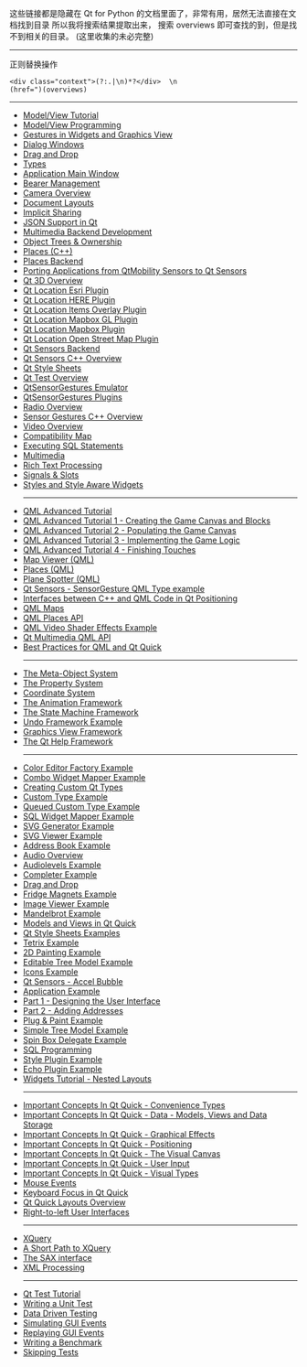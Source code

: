 
这些链接都是隐藏在 Qt for Python 的文档里面了，非常有用，居然无法直接在文档找到目录
所以我将搜索结果提取出来， 搜索 overviews 即可查找的到，但是找不到相关的目录。 (这里收集的未必完整)

---

正则替换操作

    <div class="context">(?:.|\n)*?</div>  \n
    (href=")(overviews)
---

<ul class="search">


<li><a href="https://doc.qt.io/qtforpython/overviews/modelview.html">Model/View Tutorial</a></li>
<li><a href="https://doc.qt.io/qtforpython/overviews/model-view-programming.html">Model/View Programming</a></li>
<li><a href="https://doc.qt.io/qtforpython/overviews/gestures-overview.html">Gestures in Widgets and Graphics
        View</a></li>

<li><a href="https://doc.qt.io/qtforpython/overviews/dialogs.html">Dialog Windows</a></li>
<li><a href="https://doc.qt.io/qtforpython/overviews/dnd.html">Drag and Drop</a></li>

<li><a href="https://doc.qt.io/qtforpython/overviews/qtglobal.html">Types</a></li>

<li><a href="https://doc.qt.io/qtforpython/overviews/mainwindow.html">Application Main Window</a></li>
<li><a href="https://doc.qt.io/qtforpython/overviews/bearer-management.html">Bearer Management</a></li>
<li><a href="https://doc.qt.io/qtforpython/overviews/cameraoverview.html">Camera Overview</a></li>
<li><a href="https://doc.qt.io/qtforpython/overviews/richtext-layouts.html">Document Layouts</a></li>


<li><a href="https://doc.qt.io/qtforpython/overviews/implicit-sharing.html">Implicit Sharing</a></li>
<li><a href="https://doc.qt.io/qtforpython/overviews/json.html">JSON Support in Qt</a></li>

<li><a href="https://doc.qt.io/qtforpython/overviews/multimediabackend.html">Multimedia Backend Development</a></li>
<li><a href="https://doc.qt.io/qtforpython/overviews/objecttrees.html">Object Trees &amp; Ownership</a></li>
<li><a href="https://doc.qt.io/qtforpython/overviews/location-places-cpp.html">Places (C++)</a></li>
<li><a href="https://doc.qt.io/qtforpython/overviews/location-places-backend.html">Places Backend</a></li>
<li><a href="https://doc.qt.io/qtforpython/overviews/qtsensors-porting.html">Porting Applications from QtMobility
        Sensors to Qt Sensors</a></li>

<li><a href="https://doc.qt.io/qtforpython/overviews/qt3d-overview.html">Qt 3D Overview</a></li>
<li><a href="https://doc.qt.io/qtforpython/overviews/location-plugin-esri.html">Qt Location Esri Plugin</a></li>
<li><a href="https://doc.qt.io/qtforpython/overviews/location-plugin-here.html">Qt Location HERE Plugin</a></li>
<li><a href="https://doc.qt.io/qtforpython/overviews/location-plugin-itemsoverlay.html">Qt Location Items Overlay
        Plugin</a></li>
<li><a href="https://doc.qt.io/qtforpython/overviews/location-plugin-mapboxgl.html">Qt Location Mapbox GL Plugin</a></li>
<li><a href="https://doc.qt.io/qtforpython/overviews/location-plugin-mapbox.html">Qt Location Mapbox Plugin</a></li>
<li><a href="https://doc.qt.io/qtforpython/overviews/location-plugin-osm.html">Qt Location Open Street Map Plugin</a></li>

<li><a href="https://doc.qt.io/qtforpython/overviews/sensors-backend-topics.html">Qt Sensors Backend</a></li>
<li><a href="https://doc.qt.io/qtforpython/overviews/qtsensors-cpp.html">Qt Sensors C++ Overview</a></li>
<li><a href="https://doc.qt.io/qtforpython/overviews/stylesheet.html">Qt Style Sheets</a></li>
<li><a href="https://doc.qt.io/qtforpython/overviews/qtest-overview.html">Qt Test Overview</a></li>
<li><a href="https://doc.qt.io/qtforpython/overviews/sensorgesture-emulator-topics.html">QtSensorGestures
        Emulator</a></li>
<li><a href="https://doc.qt.io/qtforpython/overviews/sensorgesture-plugins-topics.html">QtSensorGestures Plugins</a></li>

<li><a href="https://doc.qt.io/qtforpython/overviews/radiooverview.html">Radio Overview</a></li>

<li><a href="https://doc.qt.io/qtforpython/overviews/qtsensorgestures-cpp.html">Sensor Gestures C++ Overview</a></li>
<li><a href="https://doc.qt.io/qtforpython/overviews/videooverview.html">Video Overview</a></li>

<li><a href="https://doc.qt.io/qtforpython/overviews/compatmap.html">Compatibility Map</a></li>

<li><a href="https://doc.qt.io/qtforpython/overviews/sql-sqlstatements.html">Executing SQL Statements</a></li>

<li><a href="https://doc.qt.io/qtforpython/overviews/multimediaoverview.html">Multimedia</a></li>

<li><a href="https://doc.qt.io/qtforpython/overviews/richtext.html">Rich Text Processing</a></li>
<li><a href="https://doc.qt.io/qtforpython/overviews/signalsandslots.html">Signals &amp; Slots</a></li>

<li><a href="https://doc.qt.io/qtforpython/overviews/style-reference.html">Styles and Style Aware Widgets</a></li>


<hr>


<li><a href="https://doc.qt.io/qtforpython/overviews/qml-advtutorial.html">QML Advanced Tutorial</a></li>
<li><a href="https://doc.qt.io/qtforpython/overviews/qtquick-tutorials-samegame-samegame1-example.html">QML Advanced Tutorial 1 - Creating the Game Canvas and Blocks</a></li>
<li><a href="https://doc.qt.io/qtforpython/overviews/qtquick-tutorials-samegame-samegame2-example.html">QML Advanced Tutorial 2 - Populating the Game Canvas</a></li>
<li><a href="https://doc.qt.io/qtforpython/overviews/qtquick-tutorials-samegame-samegame3-example.html">QML Advanced Tutorial 3 - Implementing the Game Logic</a></li>
<li><a href="https://doc.qt.io/qtforpython/overviews/qtquick-tutorials-samegame-samegame4-example.html">QML Advanced Tutorial 4 - Finishing Touches</a></li>


<li><a href="https://doc.qt.io/qtforpython/overviews/qtlocation-mapviewer-example.html">Map Viewer (QML)</a></li>
<li><a href="https://doc.qt.io/qtforpython/overviews/qtlocation-places-example.html">Places (QML)</a></li>
<li><a href="https://doc.qt.io/qtforpython/overviews/qtlocation-planespotter-example.html">Plane Spotter (QML)</a></li>
<li><a href="https://doc.qt.io/qtforpython/overviews/qtsensors-qmlsensorgestures-example.html">Qt Sensors -
        SensorGesture QML Type example</a></li>
<li><a href="https://doc.qt.io/qtforpython/overviews/positioning-cpp-qml.html">Interfaces between C++ and QML Code in
        Qt Positioning</a></li>
<li><a href="https://doc.qt.io/qtforpython/overviews/qml-location5-maps.html">QML Maps</a></li>
<li><a href="https://doc.qt.io/qtforpython/overviews/location-places-qml.html">QML Places API</a></li>
<li><a href="https://doc.qt.io/qtforpython/overviews/qtmultimedia-multimedia-video-qmlvideofx-example.html">QML Video
        Shader Effects Example</a></li>
<li><a href="https://doc.qt.io/qtforpython/overviews/qml-multimedia.html">Qt Multimedia QML API</a></li>
<li><a href="https://doc.qt.io/qtforpython/overviews/qtquick-bestpractices.html">Best Practices for QML and Qt
        Quick</a></li>

<hr>

<li><a href="https://doc.qt.io/qtforpython/overviews/metaobjects.html">The Meta-Object System</a></li>
<li><a href="https://doc.qt.io/qtforpython/overviews/properties.html">The Property System</a></li>
<li><a href="https://doc.qt.io/qtforpython/overviews/coordsys.html">Coordinate System</a></li>
<li><a href="https://doc.qt.io/qtforpython/overviews/animation-overview.html">The Animation Framework</a></li>
<li><a href="https://doc.qt.io/qtforpython/overviews/statemachine-api.html">The State Machine Framework</a></li>
<li><a href="https://doc.qt.io/qtforpython/overviews/qtwidgets-tools-undoframework-example.html">Undo Framework
        Example</a></li>
<li><a href="https://doc.qt.io/qtforpython/overviews/graphicsview.html">Graphics View Framework</a></li>
<li><a href="https://doc.qt.io/qtforpython/overviews/qthelp-framework.html">The Qt Help Framework</a></li>

<hr>



<li><a href="https://doc.qt.io/qtforpython/overviews/qtwidgets-itemviews-coloreditorfactory-example.html">Color
        Editor Factory Example</a></li>
<li><a href="https://doc.qt.io/qtforpython/overviews/qtwidgets-itemviews-combowidgetmapper-example.html">Combo Widget
        Mapper Example</a></li>
<li><a href="https://doc.qt.io/qtforpython/overviews/custom-types.html">Creating Custom Qt Types</a></li>
<li><a href="https://doc.qt.io/qtforpython/overviews/qtcore-tools-customtype-example.html">Custom Type
        Example</a></li>


<li><a href="https://doc.qt.io/qtforpython/overviews/qtcore-threads-queuedcustomtype-example.html">Queued
        Custom Type Example</a></li>
<li><a href="https://doc.qt.io/qtforpython/overviews/qtsql-sqlwidgetmapper-example.html">SQL Widget Mapper
        Example</a></li>
<li><a href="https://doc.qt.io/qtforpython/overviews/qtsvg-svggenerator-example.html">SVG Generator Example</a></li>
<li><a href="https://doc.qt.io/qtforpython/overviews/qtsvg-svgviewer-example.html">SVG Viewer Example</a></li>
<li><a href="https://doc.qt.io/qtforpython/overviews/qtwidgets-itemviews-addressbook-example.html">Address
        Book Example</a></li>
<li><a href="https://doc.qt.io/qtforpython/overviews/audiooverview.html">Audio Overview</a></li>
<li><a href="https://doc.qt.io/qtforpython/overviews/qtdatavisualization-audiolevels-example.html">Audiolevels
        Example</a></li>

<li><a href="https://doc.qt.io/qtforpython/overviews/qtwidgets-tools-completer-example.html">Completer
        Example</a></li>
<li><a href="https://doc.qt.io/qtforpython/overviews/dnd.html">Drag and Drop</a></li>
<li><a href="https://doc.qt.io/qtforpython/overviews/qtwidgets-draganddrop-fridgemagnets-example.html">Fridge
        Magnets Example</a></li>
<li><a href="https://doc.qt.io/qtforpython/overviews/qtwidgets-widgets-imageviewer-example.html">Image Viewer
        Example</a></li>
<li><a href="https://doc.qt.io/qtforpython/overviews/qtcore-threads-mandelbrot-example.html">Mandelbrot
        Example</a></li>
<li><a href="https://doc.qt.io/qtforpython/overviews/qtquick-modelviewsdata-modelview.html">Models and Views
        in Qt Quick</a></li>


<li><a href="https://doc.qt.io/qtforpython/overviews/stylesheet-examples.html">Qt Style Sheets Examples</a></li>
<li><a href="https://doc.qt.io/qtforpython/overviews/qtwidgets-widgets-tetrix-example.html">Tetrix
        Example</a></li>

<li><a href="https://doc.qt.io/qtforpython/overviews/qtopengl-2dpainting-example.html">2D Painting Example</a></li>

<li><a href="https://doc.qt.io/qtforpython/overviews/qtwidgets-itemviews-editabletreemodel-example.html">Editable
        Tree Model Example</a></li>
<li><a href="https://doc.qt.io/qtforpython/overviews/qtwidgets-widgets-icons-example.html">Icons Example</a></li>

<li><a href="https://doc.qt.io/qtforpython/overviews/qtsensors-accelbubble-example.html">Qt Sensors - Accel
        Bubble</a></li>
<li><a href="https://doc.qt.io/qtforpython/overviews/qtwidgets-mainwindows-application-example.html">Application
        Example</a></li>
<li><a href="https://doc.qt.io/qtforpython/overviews/qtwidgets-tutorials-addressbook-part1-example.html">Part 1 -
        Designing the User Interface</a></li>
<li><a href="https://doc.qt.io/qtforpython/overviews/qtwidgets-tutorials-addressbook-part2-example.html">Part 2 -
        Adding Addresses</a></li>
<li><a href="https://doc.qt.io/qtforpython/overviews/qtwidgets-tools-plugandpaint-app-example.html">Plug &amp; Paint
        Example</a></li>
<li><a href="https://doc.qt.io/qtforpython/overviews/qtwidgets-itemviews-simpletreemodel-example.html">Simple Tree
        Model Example</a></li>
<li><a href="https://doc.qt.io/qtforpython/overviews/qtwidgets-itemviews-spinboxdelegate-example.html">Spin Box
        Delegate Example</a></li>
<li><a href="https://doc.qt.io/qtforpython/overviews/sql-programming.html">SQL Programming</a></li>
<li><a href="https://doc.qt.io/qtforpython/overviews/qtwidgets-tools-styleplugin-example.html">Style Plugin Example</a></li>
<li><a href="https://doc.qt.io/qtforpython/overviews/qtwidgets-tools-echoplugin-example.html">Echo Plugin Example</a></li>

<li><a href="https://doc.qt.io/qtforpython/overviews/qtwidgets-tutorials-widgets-nestedlayouts-example.html">Widgets
        Tutorial - Nested Layouts</a></li>

<hr>

<li><a href="https://doc.qt.io/qtforpython/overviews/qtquick-convenience-topic.html">Important Concepts In Qt Quick -
        Convenience Types</a></li>
<li><a href="https://doc.qt.io/qtforpython/overviews/qtquick-modelviewsdata-topic.html">Important Concepts In Qt
        Quick - Data - Models, Views and Data Storage</a></li>
<li><a href="https://doc.qt.io/qtforpython/overviews/qtquick-effects-topic.html">Important Concepts In Qt Quick -
        Graphical Effects</a></li>
<li><a href="https://doc.qt.io/qtforpython/overviews/qtquick-positioning-topic.html">Important Concepts In Qt Quick -
        Positioning</a></li>
<li><a href="https://doc.qt.io/qtforpython/overviews/qtquick-visualcanvas-topic.html">Important Concepts In Qt Quick
        - The Visual Canvas</a></li>
<li><a href="https://doc.qt.io/qtforpython/overviews/qtquick-input-topic.html">Important Concepts In Qt Quick - User
        Input</a></li>
<li><a href="https://doc.qt.io/qtforpython/overviews/qtquick-visualtypes-topic.html">Important Concepts In Qt Quick -
        Visual Types</a></li>
<li><a href="https://doc.qt.io/qtforpython/overviews/qtquick-input-mouseevents.html">Mouse Events</a></li>
<li><a href="https://doc.qt.io/qtforpython/overviews/qtquick-input-focus.html">Keyboard Focus in Qt Quick</a></li>
<li><a href="https://doc.qt.io/qtforpython/overviews/qtquicklayouts-overview.html">Qt Quick Layouts Overview</a></li>
<li><a href="https://doc.qt.io/qtforpython/overviews/qtquick-positioning-righttoleft.html">Right-to-left User
        Interfaces</a></li>

<hr>

<li><a href="https://doc.qt.io/qtforpython/overviews/xmlprocessing.html">XQuery</a></li>
<li><a href="https://doc.qt.io/qtforpython/overviews/xquery-introduction.html">A Short Path to XQuery</a></li>
<li><a href="https://doc.qt.io/qtforpython/overviews/xml-sax.html">The SAX interface</a></li>
<li><a href="https://doc.qt.io/qtforpython/overviews/xml-processing.html">XML Processing</a></li>

<hr>

<li><a href="https://doc.qt.io/qtforpython/overviews/qtest-tutorial.html">Qt Test Tutorial</a></li>
<li><a href="https://doc.qt.io/qtforpython/overviews/qttestlib-tutorial1-example.html#chapter-1-writing-a-unit-test">Writing a Unit Test</a></li>
<li><a href="https://doc.qt.io/qtforpython/overviews/qttestlib-tutorial2-example.html#chapter-2-data-driven-testing">Data Driven Testing</a></li>
<li><a href="https://doc.qt.io/qtforpython/overviews/qttestlib-tutorial3-example.html#chapter-3-simulating-gui-events">Simulating GUI Events</a></li>
<li><a href="https://doc.qt.io/qtforpython/overviews/qttestlib-tutorial4-example.html#chapter-4-replaying-gui-events">Replaying GUI Events</a></li>
<li><a href="https://doc.qt.io/qtforpython/overviews/qttestlib-tutorial5-example.html#chapter-5-writing-a-benchmark">Writing a Benchmark</a></li>
<li><a href="https://doc.qt.io/qtforpython/overviews/qttestlib-tutorial6.html#chapter-6-skipping-tests-with-qskip">Skipping Tests</a></li>


</ul>
